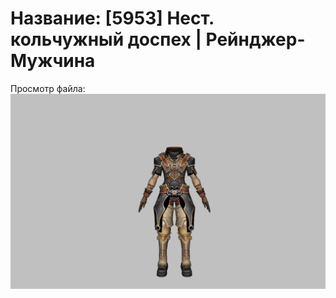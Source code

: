 # Название: [5953] Нест. кольчужный доспех | Рейнджер-Мужчина

Просмотр файла:
![p020002.png](p020002.png)